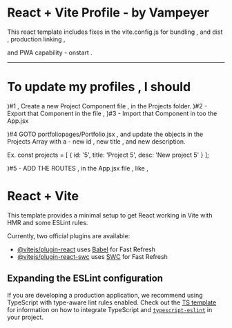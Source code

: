 
# React + Vite Profile - by Vampeyer 

This react template includes fixes in the vite.config.js
for bundling , and dist , production linking ,   

and PWA capability - onstart . 

--------------------------------------------

# To update my profiles , I should 
 )#1 , Create a new Project Component file , in the Projects folder. 
 )#2 - Export that Component in the file ,
 )#3 - Import that Component in too the App.jsx

 )#4  GOTO portfoliopages/Portfolio.jsx , 
    and update the objects in the Projects Array 
    with a 
    - new id , new title , and new description.

   Ex. const projects = [
    { id: '5', title: 'Project 5', desc: 'New project 5' }
  ]; 

  )#5  - ADD THE ROUTES , in the App.jsx file , like  , 
         <!-- <Route path="/project/5" element={<Project5 />} /> -->











# React + Vite

This template provides a minimal setup to get React working in Vite with HMR and some ESLint rules.

Currently, two official plugins are available:

- [@vitejs/plugin-react](https://github.com/vitejs/vite-plugin-react/blob/main/packages/plugin-react) uses [Babel](https://babeljs.io/) for Fast Refresh
- [@vitejs/plugin-react-swc](https://github.com/vitejs/vite-plugin-react/blob/main/packages/plugin-react-swc) uses [SWC](https://swc.rs/) for Fast Refresh

## Expanding the ESLint configuration

If you are developing a production application, we recommend using TypeScript with type-aware lint rules enabled. Check out the [TS template](https://github.com/vitejs/vite/tree/main/packages/create-vite/template-react-ts) for information on how to integrate TypeScript and [`typescript-eslint`](https://typescript-eslint.io) in your project.
